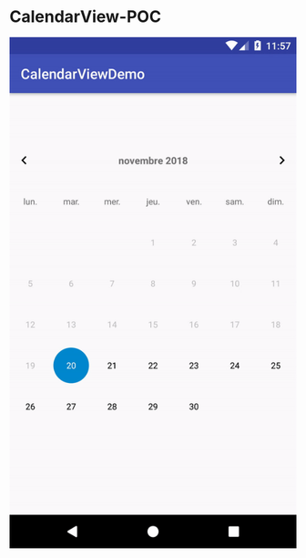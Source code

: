 # CalendarView-POC
![CalendarView Demo Video](https://github.com/NinoDLC/CalendarView-POC/blob/master/calendar_view.gif)
